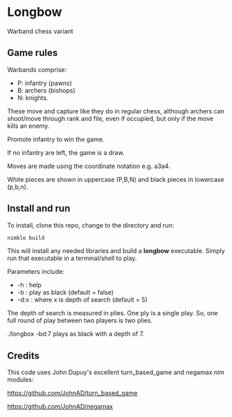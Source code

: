 # Longbow
Warband chess variant

## Game rules

Warbands comprise:

* P: infantry (pawns)
* B: archers (bishops)
* N: knights.

These move and capture like they do in regular chess, although
archers can shoot/move through rank and file, even if occupied,
but only if the move kills an enemy.

Promote infantry to win the game.

If no infantry are left, the game is a draw.

Moves are made using the coordinate notation e.g. a3a4.

White pieces are shown in uppercase (P,B,N) and black pieces in lowercase (p,b,n).

## Install and run

To install, clone this repo, change to the directory and run:

```bash
nimble build
```

This will install any needed libraries and build a **longbow** executable. Simply run that executable in a terminal/shell to play.

Parameters include:
  * -h   : help
  * -b   : play as black (default = false)
  * -d:x : where x is depth of search (default = 5)

The depth of search is measured in plies. One ply is a single play. So, one full round of play between two players is two plies.

./longbox -bd:7 plays as black with a depth of 7.

## Credits

This code uses John Dupuy's excellent turn_based_game and negamax nim modules:

https://github.com/JohnAD/turn_based_game

https://github.com/JohnAD/negamax
